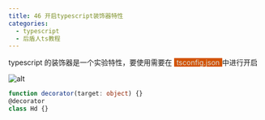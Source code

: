 ```yaml
---
title: 46 开启typescript装饰器特性
categories:
  - typescript
  - 后盾人ts教程
---
```


typescript 的装饰器是一个实验特性，要使用需要在 <span style='background-color:#d35400;color:#ddd;padding:0 5px 0 5px'>tsconfig.json</span>中进行开启

![alt](https://mikes.oss-cn-beijing.aliyuncs.com/uPic/1GFYTL.png)

```typescript
function decorator(target: object) {}
@decorator
class Hd {}
```
